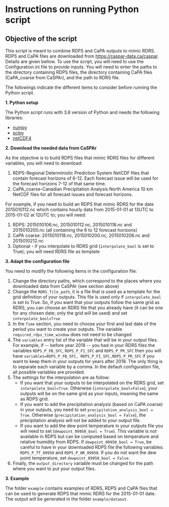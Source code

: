 # Instructions on running Python script

## Objective of the script

This script is meant to combine RDPS and CaPA outputs to mimic RDRS.
RDPS and CaPA files are downloaded from https://caspar-data.ca/caspar. Details are given bellow.
To use the script, you will need to use the Configuration.ini file to provide inputs.
You will need to enter the paths to the directory containing RDPS files, the directory containing CaPA files (CaPA_coarse from CaSPAr), and the path to RDRS file. 

The followings indicate the different items to consider before running the Python script.

**1. Python setup**

The Python script runs with 3.8 version of Python and needs the following libraries:
- [numpy](https://numpy.org/)
- [scipy](https://scipy.org/)
- [netCDF4](https://pypi.org/project/netCDF4/)

**2. Download the needed data from CaSPAr**

As the objective is to build RDPS files that mimic RDRS files for different variables, you will need to download:
1. RDPS-Regional Deterministic Prediction System NetCDF files that contain forecast horizons of 6-12. Each forecast issue will be used for the forecast horizons 7-12 of that same time.
2. CaPA_coarse-Canadian Precipitation Analysis North America 10 km NetCDF files for all forecast issues and forecast horizons.

For example, if you need to build an RDPS that mimic RDRS for the date 2015010112.nc which contains hourly data from 2015-01-01 at 13UTC to 2015-01-02 at 12UTC to; you will need:
1. RDPS: 2015010106.nc, 2015010112.nc, 2015010118.nc and 2015010200.nc (all containing the 6 to 12 forecast horizons)
2. CaPA coarse: 2015010118.nc, 2015010200.nc, 2015010206.nc and 2015010212.nc
3. Optional - if you interpolate to RDRS grid (`interpolate_bool` is set to True); you will need RDRS file as template

**3. Adapt the configuration file**

You need to modify the following items in the configuration file:
1. Change the directory paths, which correspond to the places where you downloaded data from CaSPAr (see section above)
2. Change the `RDRS_file_path`, it is a file that is used as a template for the grid definition of your outputs. This file is used only if `interpolate_bool` is set to True. So, if you want that your outputs follow the same grid as RDRS, you can choose an RDRS file that you already have (it can be one for any chosen date; only the grid will be used) and set `interpolate_bool=True`
3. In the `Time` section, you need to choose your first and last date of the period you want to create your outputs. The variable `required_rdps_time_window` does not need to be changed
4. The `variables` entry list of the variable that will be in your output files. For example, if  -- before year 2018 -- you had in your RDRS files the variables `RDPS_P_FB_SFC`, `RDPS_P_FI_SFC` and `RDPS_P_PR_SFC` then you will have `variables=RDPS_P_FB_SFC, RDPS_P_FI_SFC,RDPS_P_PR_SFC` if you want to keep them in your outputs for years after 2018. The only thing is to separate each variable by a comma. In the default configuration file, all possible variables are provided. 
5. The settings for the interpolation are as follow:
    - If you want that your outputs to be interpolated on the RDRS grid, set `interpolate_bool=True`. Otherwise (`interpolate_bool=False`), your outputs will be on the same grid as your inputs, meaning the same as RDPS grid.
    - If you want to add the precipitation analysis (based on CaPA coarse) in your outputs, you need to set `precipitation_analysis_bool = True`. Otherwise (`precipitation_analysis_bool = False`), the precipitation analysis will not be added to your output file.
    - If you want to add the dew point temperature in your outputs file you will need to set (`dewpoint_09950_bool = True`). This variable is not available in RDPS but can be computed based on temperature and relative humidity from RDPS. If `dewpoint_09950_bool = True`, be careful to have in your downloaded RDPS file the following variables: `RDPS_P_TT_09950` and `RDPS_P_HR_09950`. If you do not want the dew point temperature, set `dewpoint_09950_bool = False`.
6. Finally, the `output_directory` variable must be changed for the path where you want to put your output files.


**3. Example**

The folder `example` contains examples of RDRS, RDPS and CaPA files that can be used to generate RDPS that mimic RDRS for the 2015-01-01 date. The output will be generated in the folder `example/dataout`. 



